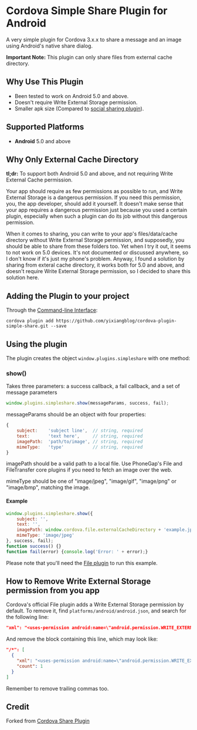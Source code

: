 Cordova Simple Share Plugin for Android
================================

A very simple plugin for Cordova 3.x.x to share a message and an image using Android's native share dialog.

**Important Note:** This plugin can only share files from external cache directory.

## Why Use This Plugin ##
- Been tested to work on Android 5.0 and above.
- Doesn't require Write External Storage permission.
- Smaller apk size (Compared to [social sharing plugin](https://github.com/EddyVerbruggen/SocialSharing-PhoneGap-Plugin)).

## Supported Platforms ##
- **Android** 5.0 and above

## Why Only External Cache Directory ##
**tl;dr:** To support both Android 5.0 and above, and not requiring Write External Cache permission.

Your app should require as few permissions as possible to run, and Write External Storage is a dangerous permission. If you need this permission, you, the app developer, should add it yourself. It doesn't make sense that your app requires a dangerous permission just because you used a certain plugin, especially when such a plugin can do its job without this dangerous permission.

When it comes to sharing, you can write to your app's files/data/cache directory without Write External Storage permission, and supposedly, you should be able to share from these folders too. Yet when I try it out, it seems to not work on 5.0 devices. It's not documented or discussed anywhere, so I don't know if it's just my phone's problem. Anyway, I found a solution by sharing from exteral cache directory, it works both for 5.0 and above, and doesn't require Write External Storage permission, so I decided to share this solution here.

## Adding the Plugin to your project ##
Through the [Command-line Interface](http://cordova.apache.org/docs/en/3.0.0/guide_cli_index.md.html#The%20Command-line%20Interface):
```
cordova plugin add https://github.com/yixiangblog/cordova-plugin-simple-share.git --save
```

## Using the plugin ##
The plugin creates the object ```window.plugins.simpleshare``` with one method:

### show() ###
Takes three parameters: a success callback, a fail callback, and a set of message parameters
```javascript
window.plugins.simpleshare.show(messageParams, success, fail);
```

messageParams should be an object with four properties:
```javascript
{
	subject:	'subject line',  // string, required
	text:		'text here',     // string, required
	imagePath: 	'path/to/image', // string, required
	mimeType:	'type'           // string, required
}
```

imagePath should be a valid path to a local file. Use PhoneGap's File and FileTransfer core plugins if you need to fetch an image over the web.

mimeType should be one of "image/jpeg", "image/gif", "image/png" or "image/bmp", matching the image.

####  Example ####
```javascript
window.plugins.simpleshare.show({
	subject: '',
	text: '',
	imagePath: window.cordova.file.externalCacheDirectory + 'example.jpg',
	mimeType: 'image/jpeg'
}, success, fail);
function success() {}
function fail(error) {console.log('Error: ' + error);}
```

Please note that you'll need the [File plugin](http://cordova.apache.org/docs/en/latest/reference/cordova-plugin-file/index.html) to run this example.

## How to Remove Write External Storage permission from you app ##
Cordova's official File plugin adds a Write External Storage permission by default. To remove it, find `platforms/android/android.json`, and search for the following line:

```Json
"xml": "<uses-permission android:name=\"android.permission.WRITE_EXTERNAL_STORAGE\" />"
```

And remove the block containing this line, which may look like:

```Json
"/*": [
  {
    "xml": "<uses-permission android:name=\"android.permission.WRITE_EXTERNAL_STORAGE\" />",
    "count": 1
  }
]
```

Remember to remove trailing commas too.

## Credit ##
Forked from [Cordova Share Plugin](https://github.com/RonaldPK/Share)
